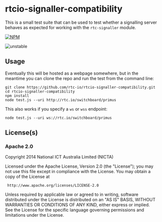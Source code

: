 # rtcio-signaller-compatibility

This is a small test suite that can be used to test whether a signalling
server behaves as expected for working with the `rtc-signaller` module.


[![NPM](https://nodei.co/npm/rtcio-signaller-compatibility.png)](https://nodei.co/npm/rtcio-signaller-compatibility/)


![unstable](https://img.shields.io/badge/stability-unstable-yellowgreen.svg)

## Usage

Eventually this will be hosted as a webpage somewhere, but in the meantime
you can clone the repo and run the test from the command line:

```
git clone https://github.com/rtc-io/rtcio-signaller-compatibility.git
cd rtcio-signaller-compatibility
npm install
node test.js --uri http://rtc.io/switchboard/primus
```

This also works if you specify a `ws` or `wss` endpoint:

```
node test.js --uri ws://rtc.io/switchboard/primus
```

## License(s)

### Apache 2.0

Copyright 2014 National ICT Australia Limited (NICTA)

   Licensed under the Apache License, Version 2.0 (the "License");
   you may not use this file except in compliance with the License.
   You may obtain a copy of the License at

     http://www.apache.org/licenses/LICENSE-2.0

   Unless required by applicable law or agreed to in writing, software
   distributed under the License is distributed on an "AS IS" BASIS,
   WITHOUT WARRANTIES OR CONDITIONS OF ANY KIND, either express or implied.
   See the License for the specific language governing permissions and
   limitations under the License.
